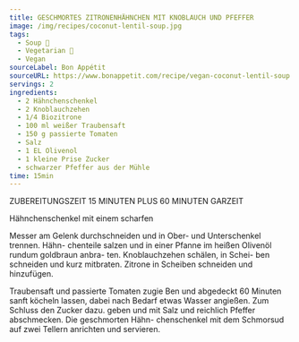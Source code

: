```yaml
---
title: GESCHMORTES ZITRONENHÄHNCHEN MIT KNOBLAUCH UND PFEFFER
image: /img/recipes/coconut-lentil-soup.jpg
tags:
  - Soup 🥣
  - Vegetarian 🌿
  - Vegan
sourceLabel: Bon Appétit
sourceURL: https://www.bonappetit.com/recipe/vegan-coconut-lentil-soup
servings: 2
ingredients:
  - 2 Hähnchenschenkel
  - 2 Knoblauchzehen
  - 1/4 Biozitrone
  - 100 ml weißer Traubensaft
  - 150 g passierte Tomaten
  - Salz
  - 1 EL Olivenol
  - 1 kleine Prise Zucker
  - schwarzer Pfeffer aus der Mühle
time: 15min
---
```


ZUBEREITUNGSZEIT 15 MINUTEN PLUS 60 MINUTEN GARZEIT

Hähnchenschenkel mit einem scharfen

Messer am Gelenk durchschneiden und in Ober- und Unterschenkel trennen. Hähn- chenteile salzen und in einer Pfanne im heißen Olivenöl rundum goldbraun anbra- ten. Knoblauchzehen schälen, in Schei- ben schneiden und kurz mitbraten. Zitrone in Scheiben schneiden und hinzufügen.

Traubensaft und passierte Tomaten zugie Ben und abgedeckt 60 Minuten sanft köcheln lassen, dabei nach Bedarf etwas Wasser angießen. Zum Schluss den Zucker dazu. geben und mit Salz und reichlich Pfeffer abschmecken. Die geschmorten Hähn- chenschenkel mit dem Schmorsud auf zwei Tellern anrichten und servieren.
